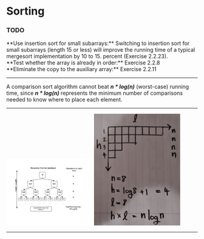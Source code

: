# Sorting
<h3>TODO</h3>
**Use insertion sort for small subarrays:** 
Switching to insertion sort for small subarrays (length 15 or less) will improve the running time of a typical mergesort implementation by 10 to 15.
percent (Exercise 2.2.23).<br>
**Test whether the array is already in order:** Exercise 2.2.8 <br>
**Eliminate the copy to the auxiliary array:** Exercise 2.2.11 <br>
<hr>
A comparison sort algorithm cannot beat <strong><i>n * log(n)</i></strong> (worst-case) running time, since <strong><i>n * log(n)</i></strong> represents the minimum number of comparisons needed to know where to place each element.
<hr>
<img src="./RecursionTree.png" width="45%" height="auto">
<img src="./RecursiveDivideAndConquer.jpg" width="45%" height="auto">
<hr>

